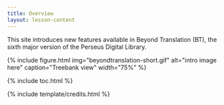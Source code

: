 ```yaml
---
title: Overview
layout: lesson-content
---
```


This site introduces new features available in Beyond Translation (BT), the sixth major version of the Perseus Digital Library. 

{% include figure.html img="beyondtranslation-short.gif" alt="intro image here" caption="Treebank view" width="75%" %}

{% include toc.html %}

{% include template/credits.html %}
